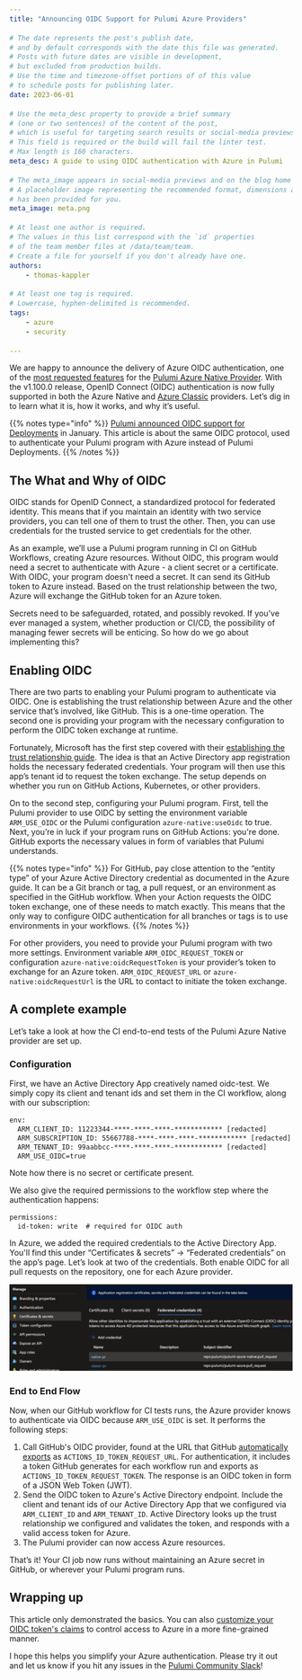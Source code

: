 ```yaml
---
title: "Announcing OIDC Support for Pulumi Azure Providers"

# The date represents the post's publish date,
# and by default corresponds with the date this file was generated.
# Posts with future dates are visible in development,
# but excluded from production builds.
# Use the time and timezone-offset portions of of this value
# to schedule posts for publishing later.
date: 2023-06-01

# Use the meta_desc property to provide a brief summary
# (one or two sentences) of the content of the post,
# which is useful for targeting search results or social-media previews.
# This field is required or the build will fail the linter test.
# Max length is 160 characters.
meta_desc: A guide to using OIDC authentication with Azure in Pulumi

# The meta_image appears in social-media previews and on the blog home page.
# A placeholder image representing the recommended format, dimensions and aspect ratio
# has been provided for you.
meta_image: meta.png

# At least one author is required.
# The values in this list correspond with the `id` properties
# of the team member files at /data/team/team.
# Create a file for yourself if you don't already have one.
authors:
    - thomas-kappler

# At least one tag is required.
# Lowercase, hyphen-delimited is recommended.
tags:
    - azure
    - security

---
```


We are happy to announce the delivery of Azure OIDC authentication, one of the [most requested features](https://github.com/pulumi/pulumi-azure-native/issues/1324) for the [Pulumi Azure Native Provider](https://www.pulumi.com/registry/packages/azure-native/). With the v1.100.0 release, OpenID Connect (OIDC) authentication is now fully supported in both the Azure Native and [Azure Classic](https://www.pulumi.com/registry/packages/azure/) providers. Let’s dig in to learn what it is, how it works, and why it’s useful.

<!--more-->

{{% notes type="info" %}}
[Pulumi announced OIDC support for Deployments](https://www.pulumi.com/blog/oidc-blog/) in January. This article is about the same OIDC protocol, used to authenticate your Pulumi program with Azure instead of Pulumi Deployments.
{{% /notes %}}

## The What and Why of OIDC

OIDC stands for OpenID Connect, a standardized protocol for federated identity. This means that if you maintain an identity with two service providers, you can tell one of them to trust the other. Then, you can use credentials for the trusted service to get credentials for the other.

As an example, we’ll use a Pulumi program running in CI on GitHub Workflows, creating Azure resources. Without OIDC, this program would need a secret to authenticate with Azure - a client secret or a certificate. With OIDC, your program doesn't need a secret. It can send its GitHub token to Azure instead.  Based on the trust relationship between the two, Azure will exchange the GitHub token for an Azure token.

Secrets need to be safeguarded, rotated, and possibly revoked. If you’ve ever managed a system, whether production or CI/CD, the possibility of managing fewer secrets will be enticing. So how do we go about implementing this?

## Enabling OIDC

There are two parts to enabling your Pulumi program to authenticate via OIDC. One is establishing the trust relationship between Azure and the other service that’s involved, like GitHub. This is a one-time operation. The second one is providing your program with the necessary configuration to perform the OIDC token exchange at runtime.

Fortunately, Microsoft has the first step covered with their [establishing the trust relationship guide](https://learn.microsoft.com/en-us/azure/active-directory/workload-identities/workload-identity-federation-create-trust?pivots=identity-wif-apps-methods-azp). The idea is that an Active Directory app registration holds the necessary federated credentials. Your program will then use this app’s tenant id to request the token exchange. The setup depends on whether you run on GitHub Actions, Kubernetes, or other providers.

On to the second step, configuring your Pulumi program. First, tell the Pulumi provider to use OIDC by setting the environment variable `ARM_USE_OIDC` or the Pulumi configuration `azure-native:useOidc` to true. Next, you’re in luck if your program runs on GitHub Actions: you're done. GitHub exports the necessary values in form of variables that Pulumi understands.

{{% notes type="info" %}}
For GitHub, pay close attention to the “entity type” of your Azure Active Directory credential as documented in the Azure guide. It can be a Git branch or tag, a pull request, or an environment as specified in the GitHub workflow. When your Action requests the OIDC token exchange, one of these needs to match exactly. This means that the only way to configure OIDC authentication for all branches or tags is to use environments in your workflows.
{{% /notes %}}

For other providers, you need to provide your Pulumi program with two more settings. Environment variable `ARM_OIDC_REQUEST_TOKEN` or configuration `azure-native:oidcRequestToken` is your provider’s token to exchange for an Azure token. `ARM_OIDC_REQUEST_URL` or `azure-native:oidcRequestUrl` is the URL to contact to initiate the token exchange.

## A complete example

Let’s take a look at how the CI end-to-end tests of the Pulumi Azure Native provider are set up.

### Configuration

First, we have an Active Directory App creatively named oidc-test. We simply copy its client and tenant ids and set them in the CI workflow, along with our subscription:

```
env:
  ARM_CLIENT_ID: 11223344-****-****-****-************ [redacted]
  ARM_SUBSCRIPTION_ID: 55667788-****-****-****-************ [redacted]
  ARM_TENANT_ID: 99aabbcc-****-****-****-************ [redacted]
  ARM_USE_OIDC=true
```

Note how there is no secret or certificate present.

We also give the required permissions to the workflow step where the authentication happens:

```
permissions:
  id-token: write  # required for OIDC auth
```

In Azure, we added the required credentials to the Active Directory App. You'll find this under “Certificates & secrets” -> “Federated credentials” on the app’s page. Let’s look at two of the credentials. Both enable OIDC for all pull requests on the repository, one for each Azure provider.

![OIDC credentials](oidc-credentials.png)

### End to End Flow

Now, when our GitHub workflow for CI tests runs, the Azure provider knows to authenticate via OIDC because `ARM_USE_OIDC` is set. It performs the following steps:

1. Call GitHub's OIDC provider, found at the URL that GitHub [automatically exports](https://docs.github.com/en/actions/deployment/security-hardening-your-deployments/about-security-hardening-with-openid-connect#updating-your-actions-for-oidc) as `ACTIONS_ID_TOKEN_REQUEST_URL`. For authentication, it includes a token GitHub generates for each workflow run and exports as `ACTIONS_ID_TOKEN_REQUEST_TOKEN`. The response is an OIDC token in form of a JSON Web Token (JWT).
2. Send the OIDC token to Azure's Active Directory endpoint. Include the client and tenant ids of our Active Directory App that we configured via `ARM_CLIENT_ID` and `ARM_TENANT_ID`. Active Directory looks up the trust relationship we configured and validates the token, and responds with a valid access token for Azure.
3. The Pulumi provider can now access Azure resources.

That’s it! Your CI job now runs without maintaining an Azure secret in GitHub, or wherever your Pulumi program runs.

## Wrapping up

This article only demonstrated the basics. You can also [customize your OIDC token's claims](https://docs.github.com/en/actions/deployment/security-hardening-your-deployments/about-security-hardening-with-openid-connect#customizing-the-token-claims) to control access to Azure in a more fine-grained manner.

I hope this helps you simplify your Azure authentication. Please try it out and let us know if you hit any issues in the [Pulumi Community Slack](https://slack.pulumi.com/?_gl=1*1vur1o*_ga*MTk2MzcxMzEwMC4xNjgwMTI4NTk3*_ga_FQHG5CVY2D*MTY4NDI2OTA4OC45Mi4xLjE2ODQyNjkxMDkuMzkuMC4w)!
